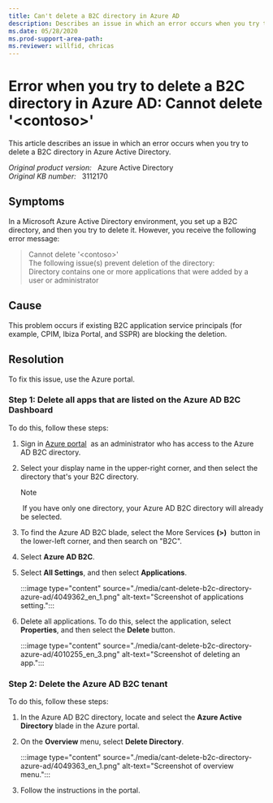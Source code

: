 ```yaml
---
title: Can't delete a B2C directory in Azure AD
description: Describes an issue in which an error occurs when you try to delete a B2C directory in Azure AD. Provides a solution.
ms.date: 05/28/2020
ms.prod-support-area-path: 
ms.reviewer: willfid, chricas
---
```

# Error when you try to delete a B2C directory in Azure AD: Cannot delete '\<contoso>' 

This article describes an issue in which an error occurs when you try to delete a B2C directory in Azure Active Directory.

_Original product version:_ &nbsp; Azure Active Directory  
_Original KB number:_ &nbsp; 3112170

## Symptoms

In a Microsoft Azure Active Directory environment, you set up a B2C directory, and then you try to delete it. However, you receive the following error message:

> Cannot delete '\<contoso>'  
The following issue(s) prevent deletion of the directory:  
Directory contains one or more applications that were added by a user or administrator

## Cause

This problem occurs if existing B2C application service principals (for example, CPIM, Ibiza Portal, and SSPR) are blocking the deletion.

## Resolution

To fix this issue, use the Azure portal.

### Step 1: Delete all apps that are listed on the Azure AD B2C Dashboard

To do this, follow these steps:

1. Sign in [Azure portal](https://portal.azure.com/)  as an administrator who has access to the Azure AD B2C directory.
2. Select your display name in the upper-right corner, and then select the directory that's your B2C directory.

    > [!NOTE]
    >  If you have only one directory, your Azure AD B2C directory will already be selected.

3. To find the Azure AD B2C blade, select the More Services **(>)**  button in the lower-left corner, and then search on "B2C".
4. Select **Azure AD B2C**.
5. Select **All Settings**, and then select **Applications**.

    :::image type="content" source="./media/cant-delete-b2c-directory-azure-ad/4049362_en_1.png" alt-text="Screenshot of applications setting.":::

6. Delete all applications. To do this, select the application, select **Properties**, and then select the **Delete** button.

    :::image type="content" source="./media/cant-delete-b2c-directory-azure-ad/4010255_en_3.png" alt-text="Screenshot of deleting an app.":::

### Step 2: Delete the Azure AD B2C tenant

To do this, follow these steps:

1. In the Azure AD B2C directory, locate and select the **Azure Active Directory** blade in the Azure portal.
2. On the **Overview** menu, select **Delete Directory**.

    :::image type="content" source="./media/cant-delete-b2c-directory-azure-ad/4049363_en_1.png" alt-text="Screenshot of overview menu.":::

3. Follow the instructions in the portal.
